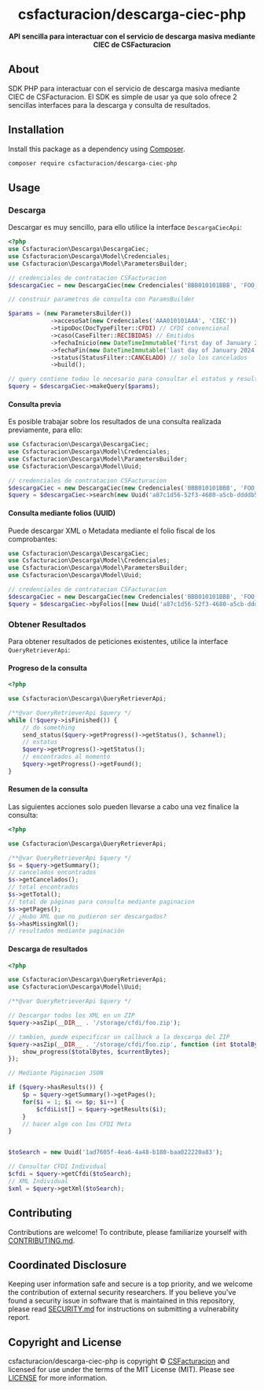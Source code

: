 <h1 align="center">csfacturacion/descarga-ciec-php</h1>

<p align="center">
    <strong>API sencilla para interactuar con el servicio de descarga masiva mediante CIEC de CSFacturacion</strong>
</p>

<!--
TODO: Make sure the following URLs are correct and working for your project.
      Then, remove these comments to display the badges, giving users a quick
      overview of your package.

<p align="center">
    <a href="https://github.com/ConroeSoluciones/descarga-ciec-php"><img src="https://img.shields.io/badge/source-csfacturacion/descarga--ciec--php-blue.svg?style=flat-square" alt="Source Code"></a>
    <a href="https://packagist.org/packages/csfacturacion/descarga-ciec-php"><img src="https://img.shields.io/packagist/v/csfacturacion/descarga-ciec-php.svg?style=flat-square&label=release" alt="Download Package"></a>
    <a href="https://php.net"><img src="https://img.shields.io/packagist/php-v/csfacturacion/descarga-ciec-php.svg?style=flat-square&colorB=%238892BF" alt="PHP Programming Language"></a>
    <a href="https://github.com/ConroeSoluciones/descarga-ciec-php/blob/main/LICENSE"><img src="https://img.shields.io/packagist/l/csfacturacion/descarga-ciec-php.svg?style=flat-square&colorB=darkcyan" alt="Read License"></a>
    <a href="https://github.com/ConroeSoluciones/descarga-ciec-php/actions/workflows/continuous-integration.yml"><img src="https://img.shields.io/github/actions/workflow/status/ConroeSoluciones/descarga-ciec-php/continuous-integration.yml?branch=main&style=flat-square&logo=github" alt="Build Status"></a>
    <a href="https://codecov.io/gh/ConroeSoluciones/descarga-ciec-php"><img src="https://img.shields.io/codecov/c/gh/ConroeSoluciones/descarga-ciec-php?label=codecov&logo=codecov&style=flat-square" alt="Codecov Code Coverage"></a>
    <a href="https://shepherd.dev/github/ConroeSoluciones/descarga-ciec-php"><img src="https://img.shields.io/endpoint?style=flat-square&url=https%3A%2F%2Fshepherd.dev%2Fgithub%2FConroeSoluciones%2Fdescarga-ciec-php%2Fcoverage" alt="Psalm Type Coverage"></a>
</p>
-->


## About

<!--
TODO: Use this space to provide more details about your package. Try to be
      concise. This is the introduction to your package. Let others know what
      your package does and how it can help them build applications.
-->


SDK PHP para interactuar con el servicio de descarga masiva mediante CIEC de CSFacturacion. El SDK es simple
de usar ya que solo ofrece 2 sencillas interfaces para la descarga y consulta de resultados.


## Installation

Install this package as a dependency using [Composer](https://getcomposer.org).

``` bash
composer require csfacturacion/descarga-ciec-php
```


## Usage

### Descarga

Descargar es muy sencillo, para ello utilice la interface `DescargaCiecApi`:

```php
<?php
use Csfacturacion\Descarga\DescargaCiec;
use Csfacturacion\Descarga\Model\Credenciales;
use Csfacturacion\Descarga\Model\ParametersBuilder;

// credenciales de contratacion CSFacturacion
$descargaCiec = new DescargaCiec(new Credenciales('BBB010101BBB', 'FOO_BAR'));

// construir parametros de consulta con ParamsBuilder

$params = (new ParametersBuilder())
            ->accesoSat(new Credenciales('AAA010101AAA', 'CIEC'))
            ->tipoDoc(DocTypeFilter::CFDI) // CFDI convencional
            ->caso(CaseFilter::RECIBIDAS) // Emitidos
            ->fechaInicio(new DateTimeImmutable('first day of January 2024')) // mes de enero
            ->fechaFin(new DateTimeImmutable('last day of January 2024'))
            ->status(StatusFilter::CANCELADO) // solo los cancelados
            ->build();

// query contiene todou lo necesario para consultar el estatus y resultados
$query = $descargaCiec->makeQuery($params);
```

#### Consulta previa

Es posible trabajar sobre los resultados de una consulta realizada previamente, para ello:

```php
use Csfacturacion\Descarga\DescargaCiec;
use Csfacturacion\Descarga\Model\Credenciales;
use Csfacturacion\Descarga\Model\ParametersBuilder;
use Csfacturacion\Descarga\Model\Uuid;

// credenciales de contratacion CSFacturacion
$descargaCiec = new DescargaCiec(new Credenciales('BBB010101BBB', 'FOO_BAR'));
$query = $descargaCiec->search(new Uuid('a87c1d56-52f3-4680-a5cb-ddddb5786964'))
```

#### Consulta mediante folios (UUID)

Puede descargar XML o Metadata mediante el folio fiscal de los comprobantes:

```php
use Csfacturacion\Descarga\DescargaCiec;
use Csfacturacion\Descarga\Model\Credenciales;
use Csfacturacion\Descarga\Model\ParametersBuilder;
use Csfacturacion\Descarga\Model\Uuid;

// credenciales de contratacion CSFacturacion
$descargaCiec = new DescargaCiec(new Credenciales('BBB010101BBB', 'FOO_BAR'));
$query = $descargaCiec->byFolios([new Uuid('a87c1d56-52f3-4680-a5cb-ddddb5786964')])
```

### Obtener Resultados

Para obtener resultados de peticiones existentes, utilice la interface `QueryRetrieverApi`:

#### Progreso de la consulta
```php
<?php

use Csfacturacion\Descarga\QueryRetrieverApi;

/**@var QueryRetrieverApi $query */
while (!$query->isFinished()) {
    // do something
    send_status($query->getProgress()->getStatus(), $channel);
    // estatus
    $query->getProgress()->getStatus();
    // encontrados al momento
    $query->getProgress()->getFound();
}
```
#### Resumen de la consulta
Las siguientes acciones solo pueden llevarse a cabo una vez finalice la consulta:

```php
<?php

use Csfacturacion\Descarga\QueryRetrieverApi;

/**@var QueryRetrieverApi $query */
$s = $query->getSummary();
// cancelados encontrados
$s->getCancelados();
// total encontrados
$s->getTotal();
// total de páginas para consulta mediante paginacion
$s->getPages();
// ¿Hubo XML que no pudieron ser descargados?
$s->hasMissingXml();
// resultados mediante paginación

```

#### Descarga de resultados

```php
<?php

use Csfacturacion\Descarga\QueryRetrieverApi;
use Csfacturacion\Descarga\Model\Uuid;

/**@var QueryRetrieverApi $query */

// Descargar todos los XML en un ZIP
$query->asZip(__DIR__ . '/storage/cfdi/foo.zip');

// tambien, puede especificar un callback a la descarga del ZIP
$query->asZip(__DIR__ . '/storage/cfdi/foo.zip', function (int $totalBytes, int $currentBytes, array $extra){
    show_progress($totalBytes, $currentBytes);
});

// Mediante Páginacion JSON

if ($query->hasResults()) {
    $p = $query->getSummary()->getPages();
    for($i = 1; $i <= $p; $i++) {
        $cfdiList[] = $query->getResults($i);
    }
    // hacer algo con los CFDI Meta
}


$toSearch = new Uuid('1ad7605f-4ea6-4a48-b180-baa022220a83');

// Consultar CFDI Individual
$cfdi = $query->getCfdi($toSearch);
// XML Individual
$xml = $query->getXml($toSearch);
```

## Contributing

Contributions are welcome! To contribute, please familiarize yourself with
[CONTRIBUTING.md](CONTRIBUTING.md).

## Coordinated Disclosure

Keeping user information safe and secure is a top priority, and we welcome the
contribution of external security researchers. If you believe you've found a
security issue in software that is maintained in this repository, please read
[SECURITY.md](SECURITY.md) for instructions on submitting a vulnerability report.






## Copyright and License

csfacturacion/descarga-ciec-php is copyright © [CSFacturacion](https://csfacturacion.com)
and licensed for use under the terms of the
MIT License (MIT). Please see [LICENSE](LICENSE) for more information.


